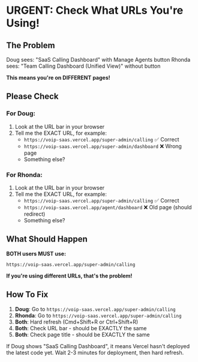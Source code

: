 # URGENT: Check What URLs You're Using!

## The Problem
Doug sees: "SaaS Calling Dashboard" with Manage Agents button
Rhonda sees: "Team Calling Dashboard (Unified View)" without button

**This means you're on DIFFERENT pages!**

## Please Check

### For Doug:
1. Look at the URL bar in your browser
2. Tell me the EXACT URL, for example:
   - `https://voip-saas.vercel.app/super-admin/calling` ✅ Correct
   - `https://voip-saas.vercel.app/super-admin/dashboard` ❌ Wrong page
   - Something else?

### For Rhonda:
1. Look at the URL bar in your browser
2. Tell me the EXACT URL, for example:
   - `https://voip-saas.vercel.app/super-admin/calling` ✅ Correct
   - `https://voip-saas.vercel.app/agent/dashboard` ❌ Old page (should redirect)
   - Something else?

## What Should Happen

**BOTH users MUST use:**
```
https://voip-saas.vercel.app/super-admin/calling
```

**If you're using different URLs, that's the problem!**

## How To Fix

1. **Doug**: Go to `https://voip-saas.vercel.app/super-admin/calling`
2. **Rhonda**: Go to `https://voip-saas.vercel.app/super-admin/calling`
3. **Both**: Hard refresh (Cmd+Shift+R or Ctrl+Shift+R)
4. **Both**: Check URL bar - should be EXACTLY the same
5. **Both**: Check page title - should be EXACTLY the same

If Doug shows "SaaS Calling Dashboard", it means Vercel hasn't deployed the latest code yet. Wait 2-3 minutes for deployment, then hard refresh.
